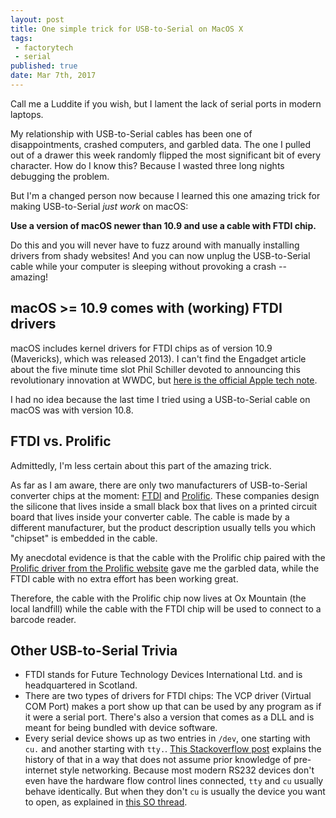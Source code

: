 ```yaml
---
layout: post
title: One simple trick for USB-to-Serial on MacOS X
tags:
 - factorytech
 - serial
published: true
date: Mar 7th, 2017
---
```


Call me a Luddite if you wish, but I lament the lack of serial ports in modern laptops.

My relationship with USB-to-Serial cables has been one of disappointments, crashed computers, and garbled data. The one I pulled out of a drawer this week randomly flipped the most significant bit of every character. How do I know this? Because I wasted three long nights debugging the problem.

But I'm a changed person now because I learned this one amazing trick for making USB-to-Serial _just work_ on macOS:

**Use a version of macOS newer than 10.9 and use a cable with FTDI chip.**

Do this and you will never have to fuzz around with manually installing drivers from shady websites! And you can now unplug the USB-to-Serial cable while your computer is sleeping without provoking a crash -- amazing!

## macOS >= 10.9 comes with (working) FTDI drivers

macOS includes kernel drivers for FTDI chips as of version 10.9 (Mavericks), which was released 2013). I can't find the Engadget article about the five minute time slot Phil Schiller devoted to announcing this revolutionary innovation at WWDC, but [here is the official Apple tech note](https://developer.apple.com/library/content/technotes/tn2315/_index.html).

I had no idea because the last time I tried using a USB-to-Serial cable on macOS was with version 10.8.


## FTDI vs. Prolific

Admittedly, I'm less certain about this part of the amazing trick.

As far as I am aware, there are only two manufacturers of USB-to-Serial converter chips at the moment: [FTDI](http://www.ftdichip.com/) and [Prolific](http://www.prolific.com.tw/). These companies design the silicone that lives inside a small black box that lives on a printed circuit board that lives inside your converter cable. The cable is made by a different manufacturer, but the product description usually tells you which "chipset" is embedded in the cable.

My anecdotal evidence is that the cable with the Prolific chip paired with the [Prolific driver from the Prolific website](http://www.prolific.com.tw/us/showproduct.aspx?p_id=229&pcid=41) gave me the garbled data, while the FTDI cable with no extra effort has been working great.

Therefore, the cable with the Prolific chip now lives at Ox Mountain (the local landfill) while the cable with the FTDI chip will be used to connect to a barcode reader.


## Other USB-to-Serial Trivia

* FTDI stands for Future Technology Devices International Ltd. and is headquartered in Scotland.
* There are two types of drivers for FTDI chips: The VCP driver (Virtual COM Port) makes a port show up that can be used by any program as if it were a serial port. There's also a version that comes as a DLL and is meant for being bundled with device software.
* Every serial device shows up as two entries in `/dev`, one starting with `cu.` and another starting with `tty.`. [This Stackoverflow post](http://stackoverflow.com/questions/8632586/macos-whats-the-difference-between-dev-tty-and-dev-cu) explains the history of that in a way that does not assume prior knowledge of pre-internet style networking. Because most modern RS232 devices don't even have the hardware flow control lines connected, `tty` and `cu` usually behave identically. But when they don't `cu` is usually the device you want to open, as explained in [this SO thread](http://stackoverflow.com/questions/26498582/opening-a-serial-port-on-os-x-hangs-forever-without-o-nonblock-flag).

